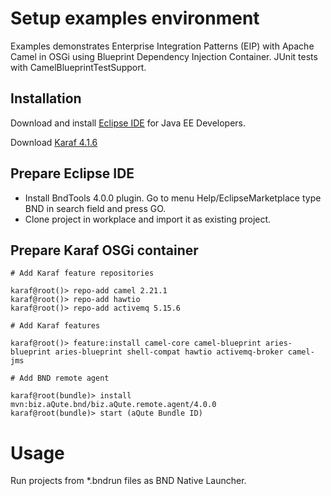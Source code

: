 # Setup examples environment

   Examples demonstrates Enterprise Integration Patterns (EIP) with Apache Camel in OSGi using Blueprint Dependency Injection Container. JUnit tests with CamelBlueprintTestSupport. 

## Installation

Download and install [Eclipse IDE](https://www.yatta.de/profiles/hub?1&packages&utm_source=eclipse&utm_medium=banner&utm_term=promoted+download&utm_campaign=Eclipse+Promoted+Download) for Java EE Developers.

Download [Karaf 4.1.6](http://karaf.apache.org/download.html)

## Prepare Eclipse IDE

- Install BndTools 4.0.0 plugin. Go to menu Help/EclipseMarketplace type BND in search field and press GO.
- Clone project in workplace and import it as existing project.

## Prepare Karaf OSGi container

```
# Add Karaf feature repositories
```
```shell
karaf@root()> repo-add camel 2.21.1
karaf@root()> repo-add hawtio
karaf@root()> repo-add activemq 5.15.6
```
```
# Add Karaf features
```
```shell
karaf@root()> feature:install camel-core camel-blueprint aries-blueprint aries-blueprint shell-compat hawtio activemq-broker camel-jms
```
```
# Add BND remote agent
```
```shell
karaf@root(bundle)> install mvn:biz.aQute.bnd/biz.aQute.remote.agent/4.0.0
karaf@root(bundle)> start (aQute Bundle ID)
```
# Usage
Run projects from *.bndrun files as BND Native Launcher.
